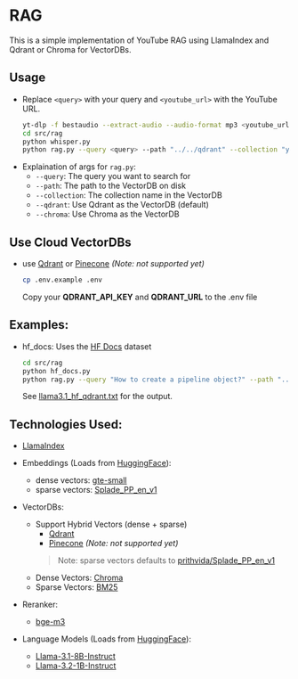 # RAG
This is a simple implementation of YouTube RAG using LlamaIndex and Qdrant or Chroma for VectorDBs.

## Usage
- Replace `<query>` with your query and `<youtube_url>` with the YouTube URL.
    ```bash
    yt-dlp -f bestaudio --extract-audio --audio-format mp3 <youtube_url> -o "audio/audio.mp3"
    cd src/rag
    python whisper.py
    python rag.py --query <query> --path "../../qdrant" --collection "yt" --qdrant
    ```
- Explaination of args for `rag.py`:
    - `--query`: The query you want to search for
    - `--path`: The path to the VectorDB on disk
    - `--collection`: The collection name in the VectorDB
    - `--qdrant`: Use Qdrant as the VectorDB (default)
    - `--chroma`: Use Chroma as the VectorDB

## Use Cloud VectorDBs
- use [Qdrant](https://qdrant.com/) or [Pinecone](https://www.pinecone.io/) *(Note: not supported yet)*
    ```bash
    cp .env.example .env
    ```
    Copy your **QDRANT_API_KEY** and **QDRANT_URL** to the .env file


## Examples:
- hf_docs:
    Uses the [HF Docs](https://huggingface.co/datasets/hf_docs) dataset
    ```bash
    cd src/rag
    python hf_docs.py
    python rag.py --query "How to create a pipeline object?" --path "../../qdrant" --collection "hf_docs" --qdrant
    ```
    See [llama3.1_hf_qdrant.txt](llama3.1_hf_qdrant.txt) for the output.

## Technologies Used:
- [LlamaIndex](https://docs.llamaindex.ai/en/stable/)

- Embeddings (Loads from [HuggingFace](https://huggingface.co/)):
    - dense vectors: [gte-small](https://huggingface.co/thenlper/gte-small) 
    - sparse vectors: [Splade_PP_en_v1](https://huggingface.co/prithivida/Splade_PP_en_v1)

- VectorDBs:
    - Support Hybrid Vectors (dense + sparse)
        - [Qdrant](https://qdrant.tech/)
        - [Pinecone](https://www.pinecone.io/) *(Note: not supported yet)*
        > Note: sparse vectors defaults to [prithvida/Splade_PP_en_v1](https://huggingface.co/prithivida/Splade_PP_en_v1)
    - Dense Vectors: [Chroma](https://chroma.farfetch.com/)
    - Sparse Vectors: [BM25](https://docs.llamaindex.ai/en/stable/examples/retrievers/bm25_retriever)

- Reranker:
    - [bge-m3](https://huggingface.co/BAAI/bge-m3)

- Language Models (Loads from [HuggingFace](https://huggingface.co/)):
    - [Llama-3.1-8B-Instruct](https://huggingface.co/meta-llama/Llama-3.1-8B-Instruct)
    - [Llama-3.2-1B-Instruct](https://huggingface.co/meta-llama/Llama-3.2-1B-Instruct)
